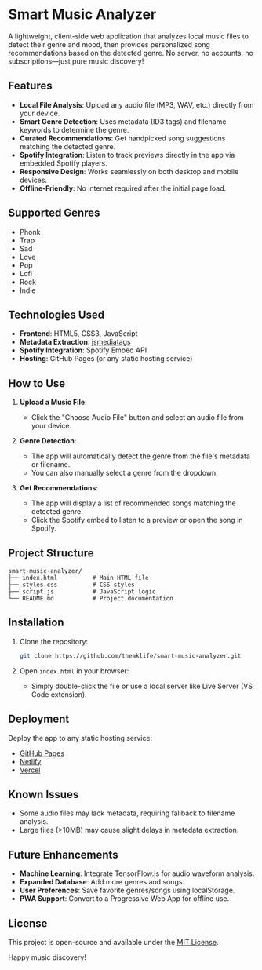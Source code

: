#  Smart Music Analyzer

A lightweight, client-side web application that analyzes local music files to detect their genre and mood, then provides personalized song recommendations based on the detected genre. No server, no accounts, no subscriptions—just pure music discovery!

##  Features

- **Local File Analysis**: Upload any audio file (MP3, WAV, etc.) directly from your device.
- **Smart Genre Detection**: Uses metadata (ID3 tags) and filename keywords to determine the genre.
- **Curated Recommendations**: Get handpicked song suggestions matching the detected genre.
- **Spotify Integration**: Listen to track previews directly in the app via embedded Spotify players.
- **Responsive Design**: Works seamlessly on both desktop and mobile devices.
- **Offline-Friendly**: No internet required after the initial page load.

##  Supported Genres

- Phonk
- Trap
- Sad
- Love
- Pop
- Lofi
- Rock
- Indie

##  Technologies Used

- **Frontend**: HTML5, CSS3, JavaScript
- **Metadata Extraction**: [jsmediatags](https://github.com/aadsm/jsmediatags)
- **Spotify Integration**: Spotify Embed API
- **Hosting**: GitHub Pages (or any static hosting service)

##  How to Use

1. **Upload a Music File**:
   - Click the "Choose Audio File" button and select an audio file from your device.

2. **Genre Detection**:
   - The app will automatically detect the genre from the file's metadata or filename.
   - You can also manually select a genre from the dropdown.

3. **Get Recommendations**:
   - The app will display a list of recommended songs matching the detected genre.
   - Click the Spotify embed to listen to a preview or open the song in Spotify.

##  Project Structure

```
smart-music-analyzer/
├── index.html          # Main HTML file
├── styles.css          # CSS styles
├── script.js           # JavaScript logic
└── README.md           # Project documentation
```

##  Installation

1. Clone the repository:
   ```bash
   git clone https://github.com/theaklife/smart-music-analyzer.git
   ```

2. Open `index.html` in your browser:
   - Simply double-click the file or use a local server like Live Server (VS Code extension).

##  Deployment

Deploy the app to any static hosting service:
- [GitHub Pages](https://pages.github.com/)
- [Netlify](https://www.netlify.com/)
- [Vercel](https://vercel.com/)

##  Known Issues

- Some audio files may lack metadata, requiring fallback to filename analysis.
- Large files (>10MB) may cause slight delays in metadata extraction.

##  Future Enhancements

- **Machine Learning**: Integrate TensorFlow.js for audio waveform analysis.
- **Expanded Database**: Add more genres and songs.
- **User Preferences**: Save favorite genres/songs using localStorage.
- **PWA Support**: Convert to a Progressive Web App for offline use.

##  License

This project is open-source and available under the [MIT License](LICENSE).

Happy music discovery!
